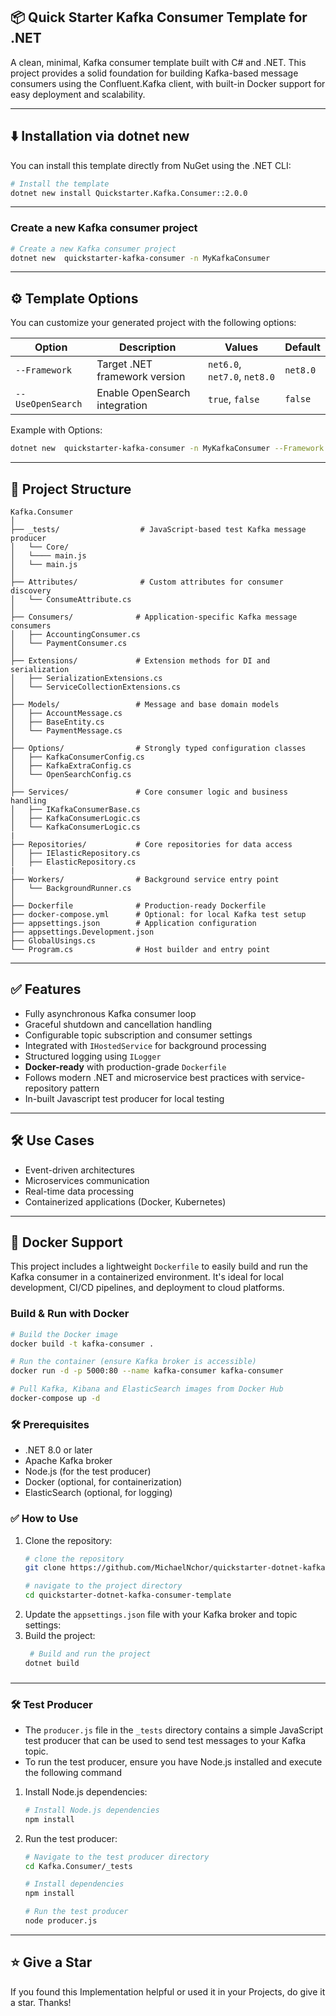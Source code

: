 ## 📦 Quick Starter Kafka Consumer Template for .NET

A clean, minimal, Kafka consumer template built with C# and .NET. This project provides a solid foundation for building Kafka-based message consumers using the Confluent.Kafka client, with built-in Docker support for easy deployment and scalability.

--- 

## ⬇️ Installation via dotnet new

You can install this template directly from NuGet using the .NET CLI:

```bash
# Install the template
dotnet new install Quickstarter.Kafka.Consumer::2.0.0
````

---

### Create a new Kafka consumer project

```bash
# Create a new Kafka consumer project
dotnet new  quickstarter-kafka-consumer -n MyKafkaConsumer
```

---

## ⚙️ Template Options

You can customize your generated project with the following options:

| Option            | Description                   | Values                       | Default  |
| ----------------- | ----------------------------- | ---------------------------- | -------- |
| `--Framework`     | Target .NET framework version | `net6.0`, `net7.0`, `net8.0` | `net8.0` |
| `--UseOpenSearch` | Enable OpenSearch integration | `true`, `false`              | `false`  |

Example with Options:
```bash
dotnet new  quickstarter-kafka-consumer -n MyKafkaConsumer --Framework net8.0 --UseOpenSearch true
```

---

## 📁 Project Structure

```plaintext
Kafka.Consumer
│
├── _tests/                  # JavaScript-based test Kafka message producer
│   └── Core/
│   └──── main.js
│   └── main.js
│
├── Attributes/              # Custom attributes for consumer discovery
│   └── ConsumeAttribute.cs
│
├── Consumers/              # Application-specific Kafka message consumers
│   ├── AccountingConsumer.cs
│   └── PaymentConsumer.cs
│
├── Extensions/             # Extension methods for DI and serialization
│   ├── SerializationExtensions.cs
│   └── ServiceCollectionExtensions.cs
│
├── Models/                 # Message and base domain models
│   ├── AccountMessage.cs
│   ├── BaseEntity.cs
│   └── PaymentMessage.cs
│
├── Options/                # Strongly typed configuration classes
│   ├── KafkaConsumerConfig.cs
│   ├── KafkaExtraConfig.cs
│   └── OpenSearchConfig.cs
│
├── Services/               # Core consumer logic and business handling
│   ├── IKafkaConsumerBase.cs
│   ├── KafkaConsumerLogic.cs
│   └── KafkaConsumerLogic.cs
|
├── Repositories/           # Core repositories for data access
│   ├── IElasticRepository.cs
│   ├── ElasticRepository.cs
|
├── Workers/                # Background service entry point
│   └── BackgroundRunner.cs
│
├── Dockerfile              # Production-ready Dockerfile
├── docker-compose.yml      # Optional: for local Kafka test setup
├── appsettings.json        # Application configuration
├── appsettings.Development.json
├── GlobalUsings.cs
└── Program.cs              # Host builder and entry point
```

---

## ✅ Features

- Fully asynchronous Kafka consumer loop
- Graceful shutdown and cancellation handling
- Configurable topic subscription and consumer settings
- Integrated with `IHostedService` for background processing
- Structured logging using `ILogger`
- **Docker-ready** with production-grade `Dockerfile`
- Follows modern .NET and microservice best practices with service-repository pattern
- In-built Javascript test producer for local testing

---

## 🛠️ Use Cases

- Event-driven architectures
- Microservices communication
- Real-time data processing
- Containerized applications (Docker, Kubernetes)

---

## 🐳 Docker Support

This project includes a lightweight `Dockerfile` to easily build and run the Kafka consumer in a containerized environment. It's ideal for local development, CI/CD pipelines, and deployment to cloud platforms.

### Build & Run with Docker

```bash
# Build the Docker image
docker build -t kafka-consumer .

# Run the container (ensure Kafka broker is accessible)
docker run -d -p 5000:80 --name kafka-consumer kafka-consumer

# Pull Kafka, Kibana and ElasticSearch images from Docker Hub
docker-compose up -d
````

### 🛠️ Prerequisites
- .NET 8.0 or later
- Apache Kafka broker
- Node.js (for the test producer)
- Docker (optional, for containerization)
- ElasticSearch (optional, for logging)

### ✅ How to Use
1. Clone the repository:
   ```bash
   # clone the repository
   git clone https://github.com/MichaelNchor/quickstarter-dotnet-kafka-consumer-template.git
   
   # navigate to the project directory
   cd quickstarter-dotnet-kafka-consumer-template
    ```
2. Update the `appsettings.json` file with your Kafka broker and topic settings:
3. Build the project:
   ```bash
    # Build and run the project
   dotnet build
   ```
###

---

### 🛠️ Test Producer
- The `producer.js` file in the `_tests` directory contains a simple JavaScript test producer that can be used to send test messages to your Kafka topic.
- To run the test producer, ensure you have Node.js installed and execute the following command
1. Install Node.js dependencies:
   ```bash
   # Install Node.js dependencies
   npm install
   ```
2. Run the test producer:
   ```bash
   # Navigate to the test producer directory
   cd Kafka.Consumer/_tests
   
   # Install dependencies
   npm install
   
   # Run the test producer
   node producer.js
   ```
   
---

## ⭐ Give a Star
If you found this Implementation helpful or used it in your Projects, do give it a star. Thanks!